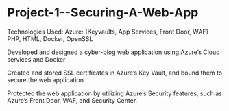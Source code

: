 # Project-1--Securing-A-Web-App

Technologies Used: Azure: {Keyvaults, App Services, Front Door, WAF}
                                PHP, HTML, Docker, OpenSSL


Developed and designed a cyber-blog web application using Azure’s Cloud services and Docker


Created and stored SSL certificates in Azure’s Key Vault, and bound them to secure the web application.


Protected the web application by utilizing Azure’s Security features, such as Azure’s Front Door, WAF, and Security Center.

